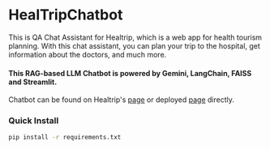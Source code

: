 

# HealTripChatbot

This is QA Chat Assistant for Healtrip, which is a web app for health tourism planning. With this chat assistant, you can plan your trip to the hospital, get information about the doctors, and much more.

#### This RAG-based LLM Chatbot is powered by Gemini, LangChain, FAISS and Streamlit.

Chatbot can be found on Healtrip's [page](https://healtrip-frontend.azurewebsites.net/) or deployed [page](https://healtripai.onrender.com/?pass=ss32_817) directly.


### Quick Install

```sh
pip install -r requirements.txt
```
